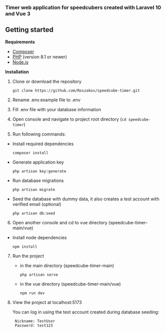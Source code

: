 ### Timer web application for speedcubers created with Laravel 10 and Vue 3
## Getting started

**Requirements**
- [Composer](https://getcomposer.org/download/)
- [PHP](https://www.php.net/downloads.php) (version 8.1 or newer)
- [Node.js](https://nodejs.org/en)

**Installation**
1. Clone or download the repository

   `git clone https://github.com/Roszakos/speedcube-timer.git`
2. Rename .env.example file to .env
3. Fill .env file with your database information
4. Open console and navigate to project root directory (`cd speedcube-timer`)
5. Run following commands:

 - Install required dependencies
   
    `composer install`

 - Generate application key
   
    `php artisan key:generate`

 - Run database migrations
   
    `php artisan migrate`

- Seed the database with dummy data, it also creates a test account with verified email (optional)
  
    `php artisan db:seed`

6. Open another console and cd to vue directory (speedcube-timer-main/vue)
 
 - Install node dependencies
   
    `npm install`

7. Run the project
   - in the main directory (speedcube-timer-main)
     
     `php artisan serve`
   - in the vue directory (speedcube-timer-main/vue)
     
     `npm run dev`
8. View the project at localhost:5173

   You can log in using the test account created during database seeding:
   ```
    Nickname: TestUser
    Password: test123
   ```
